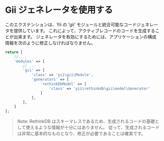 Gii ジェネレータを使用する
==========================

このエクステンションは、Yii の 'gii' モジュールと統合可能なコードジェネレータを提供しています。
これによって、アクティブレコードのコードを生成することが出来ます。
ジェネレータを有効にするためには、アプリケーションの構成情報を次のように修正しなければなりません。

```php
return [
    //....
    'modules' => [
        // ...
        'gii' => [
            'class' => 'yii\gii\Module',
            'generators' => [
                'rethinkDbModel' => [
                    'class' => 'yii\rethinkdb\gii\model\Generator'
                ]
            ],
        ],
    ]
];
```

> Note: RethinkDB はスキーマレスであるため、生成されるコードの基礎として使えるような情報が十分にはありません。
  従って、生成されるコードは非常に基本的なものとなり、修正が必要であることは確実です。
